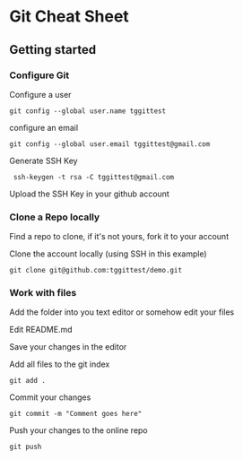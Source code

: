# Git Cheat Sheet
## Getting started

### Configure Git
Configure a user

```git config --global user.name tggittest```

configure an email

```git config --global user.email tggittest@gmail.com```

Generate SSH Key

``` ssh-keygen -t rsa -C tggittest@gmail.com```

Upload the SSH Key in your github account


### Clone a Repo locally

Find a repo to clone, if it's not yours, fork it to your account

Clone the account locally (using SSH in this example)

```git clone git@github.com:tggittest/demo.git```

### Work with files

Add the folder into you text editor or somehow edit your files

Edit README.md

Save your changes in the editor

Add all files to the git index

```git add .```

Commit your changes

```git commit -m "Comment goes here"```

Push your changes to the online repo

```git push```
